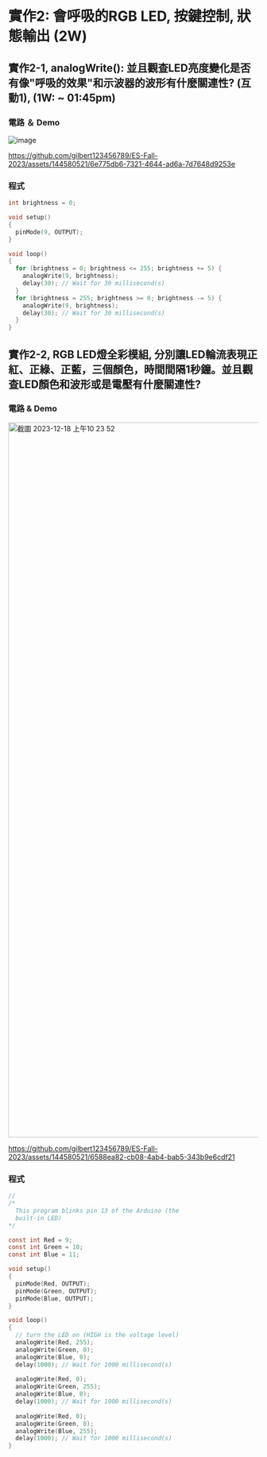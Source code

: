 # 實作2: 會呼吸的RGB LED,  按鍵控制, 狀態輸出 (2W)

## 實作2-1, analogWrite(): 並且觀查LED亮度變化是否有像"呼吸的效果"和示波器的波形有什麼關連性? (互動1), (1W: ~ 01:45pm)

### 電路 ＆ Demo

![image](https://github.com/gilbert123456789/ES-Fall-2023/assets/144580521/e252807c-8fc3-48b9-b576-84839768a8e1)


https://github.com/gilbert123456789/ES-Fall-2023/assets/144580521/6e775db6-7321-4644-ad6a-7d7648d9253e

### 程式

```C
int brightness = 0;

void setup()
{
  pinMode(9, OUTPUT);
}

void loop()
{
  for (brightness = 0; brightness <= 255; brightness += 5) {
    analogWrite(9, brightness);
    delay(30); // Wait for 30 millisecond(s)
  }
  for (brightness = 255; brightness >= 0; brightness -= 5) {
    analogWrite(9, brightness);
    delay(30); // Wait for 30 millisecond(s)
  }
}

```

## 實作2-2, RGB LED燈全彩模組, 分別讓LED輪流表現正紅、正綠、正藍，三個顏色，時間間隔1秒鐘。並且觀查LED顏色和波形或是電壓有什麼關連性?

### 電路 & Demo

<img width="1440" alt="截圖 2023-12-18 上午10 23 52" src="https://github.com/gilbert123456789/ES-Fall-2023/assets/144580521/e3eedff4-d69e-4f47-91d9-0507f36ccf76">

https://github.com/gilbert123456789/ES-Fall-2023/assets/144580521/6588ea82-cb08-4ab4-bab5-343b9e6cdf21

### 程式

```C
//
/*
  This program blinks pin 13 of the Arduino (the
  built-in LED)
*/

const int Red = 9;
const int Green = 10;
const int Blue = 11;

void setup()
{
  pinMode(Red, OUTPUT);
  pinMode(Green, OUTPUT);
  pinMode(Blue, OUTPUT);
}

void loop()
{
  // turn the LED on (HIGH is the voltage level)
  analogWrite(Red, 255);
  analogWrite(Green, 0);
  analogWrite(Blue, 0);
  delay(1000); // Wait for 1000 millisecond(s)
  
  analogWrite(Red, 0);
  analogWrite(Green, 255);
  analogWrite(Blue, 0);
  delay(1000); // Wait for 1000 millisecond(s)
  
  analogWrite(Red, 0);
  analogWrite(Green, 0);
  analogWrite(Blue, 255);
  delay(1000); // Wait for 1000 millisecond(s)  
}

```



